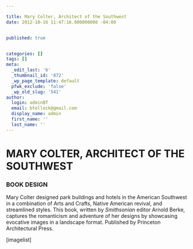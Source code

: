 ```yaml
---

title: Mary Colter, Architect of the Southwest
date: 2012-10-16 11:47:16.000000000 -04:00


published: true


categories: []
tags: []
meta:
  _edit_last: '6'
  _thumbnail_id: '872'
  _wp_page_template: default
  pfwk_exclude: 'false'
  _wp_old_slug: '541'
author:
  login: adminBT
  email: btellock@gmail.com
  display_name: admin
  first_name: ''
  last_name: ''
---
```

<h1>MARY COLTER, ARCHITECT OF THE SOUTHWEST</h1>
<h3>BOOK DESIGN</h3>
Mary Colter designed park buildings and hotels in the American Southwest in a combination of Arts and Crafts, Native American revival, and streamlined styles. This book, written by <em>Smithsonian</em> editor Arnold Berke, captures the romanticism and adventure of her designs by showcasing evocative images in a landscape format. Published by Princeton Architectural Press.


[imagelist]
